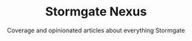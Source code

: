 ---
url: https://stormgatenexus.com/
title: Stormgate Nexus
subtitle: Coverage and opinionated articles about everything Stormgate
icon: /content/websites/stormgatenexus.com.png
---